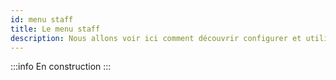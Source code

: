 ```yaml
---
id: menu staff
title: Le menu staff 
description: Nous allons voir ici comment découvrir configurer et utiliser tout le potentiel du menu staff 
---
```

:::info 
En construction
:::